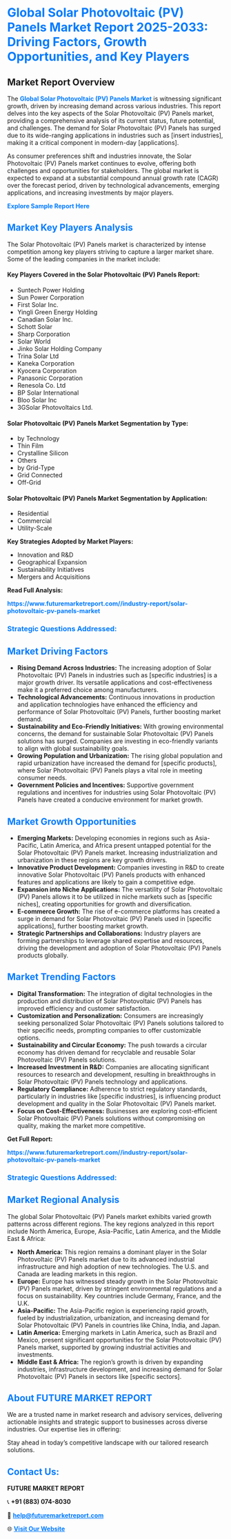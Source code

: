 <h1 style="color: #007BFF;">Global Solar Photovoltaic (PV) Panels Market Report 2025-2033: Driving Factors, Growth Opportunities, and Key Players</h1>

<section id="overview">
<h2>Market Report Overview</h2>
<p>The <a href="https://www.futuremarketreport.com//industry-report/solar-photovoltaic-pv-panels-market" style="color: #007BFF; text-decoration: none;"><strong>Global Solar Photovoltaic (PV) Panels Market</strong></a> is witnessing significant growth, driven by increasing demand across various industries. This report delves into the key aspects of the Solar Photovoltaic (PV) Panels market, providing a comprehensive analysis of its current status, future potential, and challenges. The demand for Solar Photovoltaic (PV) Panels has surged due to its wide-ranging applications in industries such as [insert industries], making it a critical component in modern-day [applications].</p>
<p>As consumer preferences shift and industries innovate, the Solar Photovoltaic (PV) Panels market continues to evolve, offering both challenges and opportunities for stakeholders. The global market is expected to expand at a substantial compound annual growth rate (CAGR) over the forecast period, driven by technological advancements, emerging applications, and increasing investments by major players.</p>
</section>

<section id="overview">
<p><a href="https://www.futuremarketreport.com//request-sample/reportId=91106" style="color: #007BFF; text-decoration: none;"><strong>Explore Sample Report Here</strong></a></p>
</section>

<section id="key-players">
<h2 style="color: #007BFF;">Market Key Players Analysis</h2>
<p>The Solar Photovoltaic (PV) Panels market is characterized by intense competition among key players striving to capture a larger market share. Some of the leading companies in the market include:</p>
<h4>Key Players Covered in the Solar Photovoltaic (PV) Panels Report:</h4>
<ul><li>Suntech Power Holding</li><li>Sun Power Corporation</li><li>First Solar Inc.</li><li>Yingli Green Energy Holding</li><li>Canadian Solar Inc.</li><li>Schott Solar</li><li>Sharp Corporation</li><li>Solar World</li><li>Jinko Solar Holding Company</li><li>Trina Solar Ltd</li><li>Kaneka Corporation</li><li>Kyocera Corporation</li><li>Panasonic Corporation</li><li>Renesola Co. Ltd</li><li>BP Solar International</li><li>Bloo Solar Inc</li><li>3GSolar Photovoltaics Ltd.</li></ul>
<h4>Solar Photovoltaic (PV) Panels Market Segmentation by Type:</h4>
<ul><li>by Technology</li><li>Thin Film</li><li>Crystalline Silicon</li><li>Others</li><li>by Grid-Type</li><li>Grid Connected</li><li>Off-Grid</li></ul>

<h4>Solar Photovoltaic (PV) Panels Market Segmentation by Application:</h4>
<ul><li>Residential</li><li>Commercial</li><li>Utility-Scale</li></ul>
<p><strong>Key Strategies Adopted by Market Players:</strong></p>
<ul>
<li>Innovation and R&D</li>
<li>Geographical Expansion</li>
<li>Sustainability Initiatives</li>
<li>Mergers and Acquisitions</li>
</ul>
</section>

<section>
<p><strong>Read Full Analysis: </strong></p><a href="https://www.futuremarketreport.com//industry-report/solar-photovoltaic-pv-panels-market" style="color: #007BFF; text-decoration: none;"><strong>https://www.futuremarketreport.com//industry-report/solar-photovoltaic-pv-panels-market</strong></a>
<h3 style="color: #007BFF;">Strategic Questions Addressed:</h3>
</section>

<section id="driving-factors">
<h2 style="color: #007BFF;">Market Driving Factors</h2>
<ul>
<li><strong>Rising Demand Across Industries:</strong> The increasing adoption of Solar Photovoltaic (PV) Panels in industries such as [specific industries] is a major growth driver. Its versatile applications and cost-effectiveness make it a preferred choice among manufacturers.</li>
<li><strong>Technological Advancements:</strong> Continuous innovations in production and application technologies have enhanced the efficiency and performance of Solar Photovoltaic (PV) Panels, further boosting market demand.</li>
<li><strong>Sustainability and Eco-Friendly Initiatives:</strong> With growing environmental concerns, the demand for sustainable Solar Photovoltaic (PV) Panels solutions has surged. Companies are investing in eco-friendly variants to align with global sustainability goals.</li>
<li><strong>Growing Population and Urbanization:</strong> The rising global population and rapid urbanization have increased the demand for [specific products], where Solar Photovoltaic (PV) Panels plays a vital role in meeting consumer needs.</li>
<li><strong>Government Policies and Incentives:</strong> Supportive government regulations and incentives for industries using Solar Photovoltaic (PV) Panels have created a conducive environment for market growth.</li>
</ul>
</section>

<section id="growth-opportunities">
<h2 style="color: #007BFF;">Market Growth Opportunities</h2>
<ul>
<li><strong>Emerging Markets:</strong> Developing economies in regions such as Asia-Pacific, Latin America, and Africa present untapped potential for the Solar Photovoltaic (PV) Panels market. Increasing industrialization and urbanization in these regions are key growth drivers.</li>
<li><strong>Innovative Product Development:</strong> Companies investing in R&D to create innovative Solar Photovoltaic (PV) Panels products with enhanced features and applications are likely to gain a competitive edge.</li>
<li><strong>Expansion into Niche Applications:</strong> The versatility of Solar Photovoltaic (PV) Panels allows it to be utilized in niche markets such as [specific niches], creating opportunities for growth and diversification.</li>
<li><strong>E-commerce Growth:</strong> The rise of e-commerce platforms has created a surge in demand for Solar Photovoltaic (PV) Panels used in [specific applications], further boosting market growth.</li>
<li><strong>Strategic Partnerships and Collaborations:</strong> Industry players are forming partnerships to leverage shared expertise and resources, driving the development and adoption of Solar Photovoltaic (PV) Panels products globally.</li>
</ul>
</section>

<section id="trending-factors">
<h2 style="color: #007BFF;">Market Trending Factors</h2>
<ul>
<li><strong>Digital Transformation:</strong> The integration of digital technologies in the production and distribution of Solar Photovoltaic (PV) Panels has improved efficiency and customer satisfaction.</li>
<li><strong>Customization and Personalization:</strong> Consumers are increasingly seeking personalized Solar Photovoltaic (PV) Panels solutions tailored to their specific needs, prompting companies to offer customizable options.</li>
<li><strong>Sustainability and Circular Economy:</strong> The push towards a circular economy has driven demand for recyclable and reusable Solar Photovoltaic (PV) Panels solutions.</li>
<li><strong>Increased Investment in R&D:</strong> Companies are allocating significant resources to research and development, resulting in breakthroughs in Solar Photovoltaic (PV) Panels technology and applications.</li>
<li><strong>Regulatory Compliance:</strong> Adherence to strict regulatory standards, particularly in industries like [specific industries], is influencing product development and quality in the Solar Photovoltaic (PV) Panels market.</li>
<li><strong>Focus on Cost-Effectiveness:</strong> Businesses are exploring cost-efficient Solar Photovoltaic (PV) Panels solutions without compromising on quality, making the market more competitive.</li>
</ul>
</section>

<section>
<p><strong>Get Full Report: </strong></p><a href="https://www.futuremarketreport.com//industry-report/solar-photovoltaic-pv-panels-market" style="color: #007BFF; text-decoration: none;"><strong>https://www.futuremarketreport.com//industry-report/solar-photovoltaic-pv-panels-market</strong></a>
<h3 style="color: #007BFF;">Strategic Questions Addressed:</h3>
</section>


<section id="regional-analysis">
<h2 style="color: #007BFF;">Market Regional Analysis</h2>
<p>The global Solar Photovoltaic (PV) Panels market exhibits varied growth patterns across different regions. The key regions analyzed in this report include North America, Europe, Asia-Pacific, Latin America, and the Middle East & Africa:</p>
<ul>
<li><strong>North America:</strong> This region remains a dominant player in the Solar Photovoltaic (PV) Panels market due to its advanced industrial infrastructure and high adoption of new technologies. The U.S. and Canada are leading markets in this region.</li>
<li><strong>Europe:</strong> Europe has witnessed steady growth in the Solar Photovoltaic (PV) Panels market, driven by stringent environmental regulations and a focus on sustainability. Key countries include Germany, France, and the U.K.</li>
<li><strong>Asia-Pacific:</strong> The Asia-Pacific region is experiencing rapid growth, fueled by industrialization, urbanization, and increasing demand for Solar Photovoltaic (PV) Panels in countries like China, India, and Japan.</li>
<li><strong>Latin America:</strong> Emerging markets in Latin America, such as Brazil and Mexico, present significant opportunities for the Solar Photovoltaic (PV) Panels market, supported by growing industrial activities and investments.</li>
<li><strong>Middle East & Africa:</strong> The region’s growth is driven by expanding industries, infrastructure development, and increasing demand for Solar Photovoltaic (PV) Panels in sectors like [specific sectors].</li>
</ul>
</section>

<footer>
<h2 style="color: #007BFF;">About FUTURE MARKET REPORT</h2>
<p>We are a trusted name in market research and advisory services, delivering actionable insights and strategic support to businesses across diverse industries. Our expertise lies in offering:</p>

<p>Stay ahead in today’s competitive landscape with our tailored research solutions.</p>

<h2 style="color: #007BFF;">Contact Us:</h2>
<p><strong>FUTURE MARKET REPORT</strong></p>
<p>📞 <strong>+91 (883) 074-8030</strong></p>
<p>📧 <strong><a href="mailto:help@futuremarketreport.com" style="color: #007BFF;">help@futuremarketreport.com</a></strong></p>
<p>🌐 <strong><a href="https://www.futuremarketreport.com/" style="color: #007BFF;">Visit Our Website</a></strong></p>
</footer>